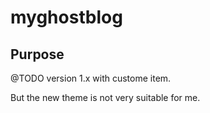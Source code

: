 # myghostblog


## Purpose
@TODO version 1.x with custome item.

But the new theme is not very suitable for me.
